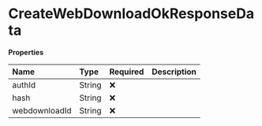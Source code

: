 # CreateWebDownloadOkResponseData

**Properties**

| Name          | Type   | Required | Description |
| :------------ | :----- | :------- | :---------- |
| authId        | String | ❌       |             |
| hash          | String | ❌       |             |
| webdownloadId | String | ❌       |             |
